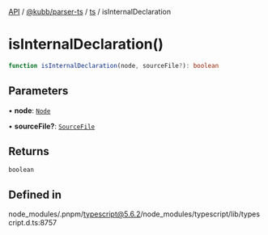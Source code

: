 [API](../../../../../packages.md) / [@kubb/parser-ts](../../../index.md) / [ts](../index.md) / isInternalDeclaration

# isInternalDeclaration()

```ts
function isInternalDeclaration(node, sourceFile?): boolean
```

## Parameters

• **node**: [`Node`](../interfaces/Node.md)

• **sourceFile?**: [`SourceFile`](../interfaces/SourceFile.md)

## Returns

`boolean`

## Defined in

node\_modules/.pnpm/typescript@5.6.2/node\_modules/typescript/lib/typescript.d.ts:8757
